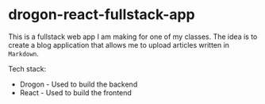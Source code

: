 # drogon-react-fullstack-app

This is a fullstack web app I am making for one of my classes. The idea is to create a blog application that allows me to upload articles written in `Markdown`.

Tech stack:
- Drogon - Used to build the backend
- React - Used to build the frontend
